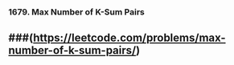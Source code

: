 ### 1679. Max Number of K-Sum Pairs
###(https://leetcode.com/problems/max-number-of-k-sum-pairs/)
---

